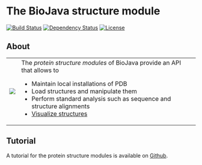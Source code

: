 # The BioJava structure module

[![Build Status](https://travis-ci.org/biojava/biojava.svg?branch=master)](https://travis-ci.org/biojava/biojava) [![Dependency Status](http://www.versioneye.com/user/projects/53f8beb4e09da3cc0f000398/badge.svg?style=flat)](http://www.versioneye.com/user/projects/53f8beb4e09da3cc0f000398) [![License](http://img.shields.io/badge/license-LGPLv2-blue.svg?style=flat)](https://github.com/biojava/biojava/blob/master/LICENSE)

## About
<table>
    <tr>
        <td>
            <img src="https://raw.github.com/biojava/biojava3-tutorial/master/structure/img/4hhb_jmol.png"/>
        </td>
        <td>
            The <i>protein structure modules</i> of BioJava provide an API that allows to 
            <ul>
                <li>Maintain local installations of PDB</li>
                <li>Load structures and manipulate them</li>
                <li>Perform standard analysis such as sequence and structure alignments</li>
                <li><a href="https://github.com/biojava/biojava/tree/master/biojava3-structure-gui">Visualize structures</a></li>
            </ul>
        </td>
    </tr>
</table>  

## Tutorial

A tutorial for the protein structure modules is available on [Github](https://github.com/biojava/biojava3-tutorial/tree/master/structure).
